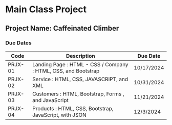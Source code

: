 # Main Class Project 
## Project Name: Caffeinated Climber 
### Due Dates
| Code | Description | Due Date | 
| ------- | --------------------------------------- | ----------- |
| PRJX-01 | Landing Page : HTML - CSS / Company : HTML, CSS, and Bootstrap | 10/17/2024 |
| PRJX-02 | Service : HTML, CSS, JAVASCRIPT, and XML | 10/31/2024 |
| PRJX-03 | Customers : HTML, Bootstrap, Forms , and JavaScript | 11/21/2024 |
| PRJX-04 | Products : HTML, CSS, Bootstrap, JavaScript, with JSON | 12/3/2024 |
